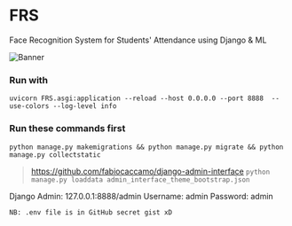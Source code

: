 # FRS
Face Recognition System for Students' Attendance using Django &amp; ML

![Banner](https://www.invixium.com/wp-content/uploads/2021/04/ixm-titan-banner.jpg)

### Run with
`uvicorn FRS.asgi:application --reload --host 0.0.0.0 --port 8888  --use-colors --log-level info`

### Run these commands first
    python manage.py makemigrations && python manage.py migrate && python manage.py collectstatic

> https://github.com/fabiocaccamo/django-admin-interface
`python manage.py loaddata admin_interface_theme_bootstrap.json`

Django Admin: 127.0.0.1:8888/admin
Username: admin
Password: admin

`NB: .env file is in GitHub secret gist xD`